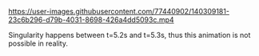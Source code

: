 






https://user-images.githubusercontent.com/77440902/140309181-23c6b296-d79b-4031-8698-426a4dd5093c.mp4

Singularity happens between t=5.2s and t=5.3s, thus this animation is not possible in reality. 

